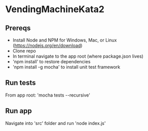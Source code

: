 # VendingMachineKata2

Prereqs
-------

- Install Node and NPM for Windows, Mac, or Linux (https://nodejs.org/en/download)
- Clone repo
- In terminal navigate to the app root (where package.json lives)
- 'npm install' to restore dependencies
- 'npm install -g mocha' to install unit test framework


Run tests
---------

From app root: 'mocha tests --recursive'


Run app
-------

Navigate into 'src' folder and run 'node index.js'


